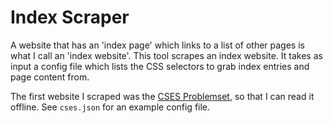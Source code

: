 # Index Scraper

A website that has an 'index page' which links to a list of other pages is
what I call an 'index website'. This tool scrapes an index website.
It takes as input a config file which lists the CSS selectors to grab
index entries and page content from.

The first website I scraped was the [CSES Problemset](https://cses.fi/problemset/),
so that I can read it offline. See `cses.json` for an example config file.
